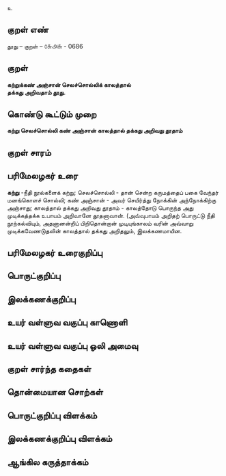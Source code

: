 உ

## குறள் எண் 

தூது – குறள் – ௦௬௮௬ - 0686  

## குறள் 

**கற்றுக்கண் அஞ்சான் செலச்சொல்லிக் காலத்தால்  
தக்கது அறிவதாம் தூது.**  

## கொண்டு கூட்டும் முறை

**கற்று செலச்சொல்லி கண் அஞ்சான் காலத்தால் தக்கது அறிவது தூதாம்** 

## குறள் சாரம் 


## பரிமேலழகர் உரை

**கற்று** -நீதி நூல்களைக் கற்று; செலச்சொல்லி - தான் சென்ற கருமத்தைப் பகை வேந்தர் மனங்கொளச் சொல்லி; கண் அஞ்சான் - அவர் செயிர்த்து நோக்கின் அந்நோக்கிற்கு அஞ்சாது; காலத்தால் தக்கது அறிவது தூதாம் - காலத்தோடு பொருந்த அது முடிக்கத்தக்க உபாயம் அறிவானே தூதனாவான். (அவ்வுபாயம் அறிதற் பொருட்டு நீதி நூற்கல்வியும், அதனானன்றிப் பிறிதொன்றான் முடியுங்காலம் வரின் அவ்வாறு முடிக்கவேணடுதலின் காலத்தால் தக்கது அறிதலும், இலக்கணமாயின.  

## பரிமேலழகர் உரைகுறிப்பு   


## பொருட்குறிப்பு 


## இலக்கணக்குறிப்பு  


## உயர் வள்ளுவ வகுப்பு காணொளி


## உயர் வள்ளுவ வகுப்பு ஒலி அமைவு 

 
## குறள் சார்ந்த கதைகள் 


## தொன்மையான சொற்கள்


## பொருட்குறிப்பு விளக்கம்


## இலக்கணக்குறிப்பு விளக்கம்


## ஆங்கில கருத்தாக்கம் 


